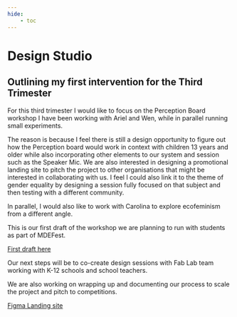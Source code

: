 ```yaml
---
hide:
    - toc
---
```


# Design Studio

## Outlining my first intervention for the Third Trimester

For this third trimester I would like to focus on the Perception Board workshop I have been working with Ariel and Wen, while in parallel running small experiments.

The reason is because I feel there is still a design opportunity to figure out how the Perception board would work in context with children 13 years and older while also incorporating other elements to our system and session such as the Speaker Mic. We are also interested in designing a promotional landing site to pitch the project to other organisations that might be interested in collaborating with us. I feel I could also link it to the theme of gender equality by designing a session fully focused on that subject and then testing with a different community.

In parallel, I would also like to work with Carolina to explore ecofeminism from a different angle.

This is our first draft of the workshop we are planning to run with students as part of MDEFest.

[First draft here](https://docs.google.com/document/d/1oL71yZQzWA71ws4Rr8KWr7-Eeh0ljLj6PJy49fh3j8g/edit?usp=sharing)

Our next steps will be to co-create design sessions with Fab Lab team working with K-12 schools and school teachers.

We are also working on wrapping up and documenting our process to scale the project and pitch to competitions.

[Figma Landing site](https://www.figma.com/file/uOMyI6194EmIxtUgXjSZdM/Little-Big-Futures?node-id=46%3A2&t=Lr7tCo9V2w7nYxTp-1)
